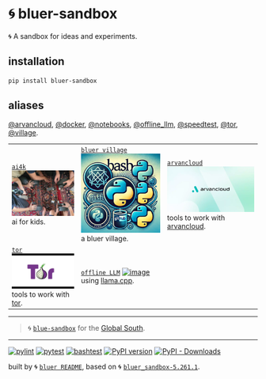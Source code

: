 # 🌀 bluer-sandbox

🌀 A sandbox for ideas and experiments.

## installation

```bash
pip install bluer-sandbox
```

## aliases

[@arvancloud](./bluer_sandbox/docs/aliases/arvancloud.md), 
[@docker](./bluer_sandbox/docs/aliases/docker.md), 
[@notebooks](./bluer_sandbox/docs/aliases/notebooks.md), 
[@offline_llm](./bluer_sandbox/docs/aliases/offline_llm.md), 
[@speedtest](./bluer_sandbox/docs/aliases/speedtest.md), 
[@tor](./bluer_sandbox/docs/aliases/tor.md),
[@village](./bluer_sandbox/docs/aliases/village.md).

|   |   |   |
| --- | --- | --- |
| [`ai4k`](./bluer_sandbox/docs/ai4k) [![image](https://github.com/kamangir/assets2/raw/main/ai4k/20250604_154200.jpg?raw=true)](./bluer_sandbox/docs/ai4k) ai for kids. | [`bluer village`](./bluer_sandbox/docs/aliases/village.md) [![image](https://github.com/kamangir/assets/raw/main/blue-plugin/marquee.png?raw=true)](./bluer_sandbox/docs/aliases/village.md) a bluer village. | [`arvancloud`](./bluer_sandbox/docs/arvancloud.md) [![image](https://github.com/kamangir/assets/raw/main/arvancloud/arvancloud.png?raw=true)](./bluer_sandbox/docs/arvancloud.md) tools to work with [arvancloud](https://arvancloud.ir/). |
| [`tor`](./bluer_sandbox/docs/tor.md) [![image](https://github.com/kamangir/assets/raw/main/tor/tor2.png?raw=true)](./bluer_sandbox/docs/tor.md) tools to work with [tor](https://www.torproject.org/). | [`offline LLM`](./bluer_sandbox/docs/offline_llm.md) [![image](https://user-images.githubusercontent.com/1991296/230134379-7181e485-c521-4d23-a0d6-f7b3b61ba524.png)](./bluer_sandbox/docs/offline_llm.md) using [llama.cpp](https://github.com/ggerganov/llama.cpp). |  |

---

> 🌀 [`blue-sandbox`](https://github.com/kamangir/blue-sandbox) for the [Global South](https://github.com/kamangir/bluer-south).

---


[![pylint](https://github.com/kamangir/bluer-sandbox/actions/workflows/pylint.yml/badge.svg)](https://github.com/kamangir/bluer-sandbox/actions/workflows/pylint.yml) [![pytest](https://github.com/kamangir/bluer-sandbox/actions/workflows/pytest.yml/badge.svg)](https://github.com/kamangir/bluer-sandbox/actions/workflows/pytest.yml) [![bashtest](https://github.com/kamangir/bluer-sandbox/actions/workflows/bashtest.yml/badge.svg)](https://github.com/kamangir/bluer-sandbox/actions/workflows/bashtest.yml) [![PyPI version](https://img.shields.io/pypi/v/bluer-sandbox.svg)](https://pypi.org/project/bluer-sandbox/) [![PyPI - Downloads](https://img.shields.io/pypi/dd/bluer-sandbox)](https://pypistats.org/packages/bluer-sandbox)

built by 🌀 [`bluer README`](https://github.com/kamangir/bluer-objects/tree/main/bluer_objects/README), based on 🌀 [`bluer_sandbox-5.261.1`](https://github.com/kamangir/bluer-sandbox).
